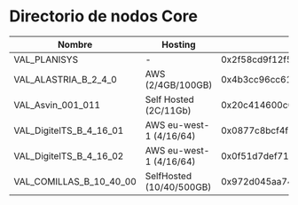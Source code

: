 # Directorio de nodos Core
| Nombre                      | Hosting                  | Node Address  | Enode |
| ---                         | ---                      | ---           | ---   |
| VAL_PLANISYS                | -                        | 0x2f58cd9f12f5eb2bbf856704ab3182bc33a0820e | enode://ebce9759f7a7d589c2a4bbab208d965c7fa047ff1e307c17de923eeb3471dbb739834b819c49a11858bee06de7d61e2c52c2932205fb778089e051fde458df69@185.180.8.164:30303 |
| VAL_ALASTRIA_B_2_4_0 | AWS (2/4GB/100GB)| 0x4b3cc96cc615ab4d46ac0bc8fff5cb4fa77cac92 | enode://e4e807fa72a8c9a137ca89e12fa95673c68b85a02d22627b0a8d8c6cc0709aa0efcb3be62c6a62ac7e5884c6d7909191990705038f833098cf8b0509faa88151@54.220.2.15:30303 |
| VAL_Asvin_001_011           | Self Hosted (2C/11Gb)    | 0x20c414600c07a4deb48688e151fcb77a000b0160 | enode://3888fc42477c570348df07ab3013e72e438099e27ea90d9c2357d4daf9091954ebdfb8874fb6691b5f0230ca57fce95aa4baf5e1cb911ddfbb7c2e45d6514b7b@35.234.104.3:30303 |
| VAL_DigitelTS_B_4_16_01 | AWS eu-west-1 (4/16/64) | 0x0877c8bcf4f571bf79bfa08fa6416141f516b7e6 | enode://7a5642a3f6a17c3ef99e2a1176efeb52951eb4d4363ac3c2900efd5ae96e7ebac3fa9986021a89c99d35cff2bf2ecaa210603014bef6d4cc68b0d4c42aa2503f@176.34.235.103:30303 |
| VAL_DigitelTS_B_4_16_02 | AWS eu-west-1 (4/16/64) | 0x0f51d7def71eeb0cdc3ae3f47a734ad65d0cbe79 | enode://b75a58dba693a32bb6d0aeb7f4a1f8c5e749088992570588140b47244990f8b9195a365d18c5168a4a1c21f0b22cf988dc037ec4b8df0caf063d5ad14d77e795@54.228.169.138:30303 |
| VAL_COMILLAS_B_10_40_00 | SelfHosted (10/40/500GB) | 0x972d045aa74a6c7b1e975436e5d53b1ccfbfd06d | enode://7e2c17dcf07ea21c6d18adf02cb0d83d4c009214b409e62e0179e81db44d108c98f594d7693129128840bbcc850cfc1014f08291b19cae50ca07b3f6b3a27184@130.206.64.5:30303 |
